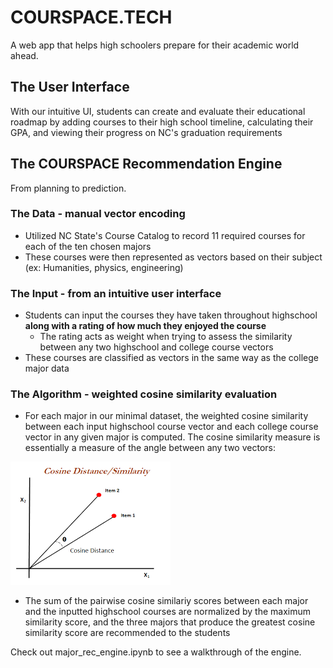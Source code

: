 # COURSPACE.TECH
A web app that helps high schoolers prepare for their academic world ahead.

## The User Interface
With our intuitive UI, students can create and evaluate their educational roadmap by adding courses to their high school timeline, calculating their GPA, and viewing their progress on NC's graduation requirements

## The COURSPACE Recommendation Engine
From planning to prediction.

### The Data - manual vector encoding
 - Utilized NC State's Course Catalog to record 11 required courses for each of the ten chosen majors
 - These courses were then represented as vectors based on their subject (ex: Humanities, physics, engineering)

### The Input - from an intuitive user interface
- Students can input the courses they have taken throughout highschool **along with a rating of how much they enjoyed the course**
    - The rating acts as weight when trying to assess the similarity between any two highschool and college course vectors
- These courses are classified as vectors in the same way as the college major data

### The Algorithm - weighted cosine similarity evaluation
- For each major in our minimal dataset, the weighted cosine similarity between each input highschool course vector and each college course vector in any given major is computed. The cosine similarity measure is essentially a measure of the angle between any two vectors:

![](major_rec/cos_sim_demo.png)

- The sum of the pairwise cosine similariy scores between each major and the inputted highschool courses are normalized by the maximum similarity score, and the three majors that produce the greatest cosine similarity score are recommended to the students

Check out major_rec_engine.ipynb to see a walkthrough of the engine.
